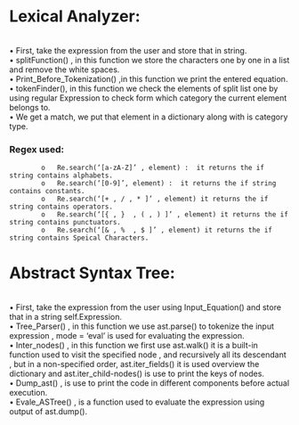 # Lexical Analyzer:

<br>•	First, take the  expression from the user  and store that in string.
<br>•	splitFunction() , in this function we store the characters one by one in a list and remove the white spaces.
<br>•	Print_Before_Tokenization() ,in this function we print the entered equation.
<br>•	tokenFinder(), in this function  we check the elements of split list one by using regular Expression to check form which category the current element belongs to.
<br>•	We get a match, we put that element in a dictionary along with is category type. 


### Regex used: 
 
            o	Re.search(‘[a-zA-Z]’ , element) :  it returns the if string contains alphabets.
            o	Re.search(‘[0-9]’, element) :  it returns the if string contains constants.
            o	Re.search(‘[+ , / , * ]’ , element) it returns the if string contains operators.
            o	Re.search(‘[{ , }  , ( , ) ]’ , element) it returns the if string contains punctuators.
            o	Re.search(‘[& , %  , $ ]’ , element) it returns the if string contains Speical Characters.



# Abstract Syntax Tree:
<br>•	First, take the  expression from the user  using Input_Equation() and store that in a string self.Expression.
<br>•	Tree_Parser() , in this function we use ast.parse() to tokenize the input expression , mode = ‘eval’ is used for evaluating the expression.
<br>•	Inter_nodes() , in this function we first use ast.walk() it is a built-in function used to visit the specified node , and recursively all its descendant , but in a non-specified order, ast.iter_fields() it is used overview the dictionary and ast.iter_child-nodes()  is use to print the keys of nodes.
<br>•	Dump_ast() , is use to  print the code in different components before actual execution.
<br>•	Evale_ASTree() , is a function used to evaluate the expression using output of ast.dump().
